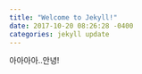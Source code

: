 ```yaml
---
title: "Welcome to Jekyll!"
date: 2017-10-20 08:26:28 -0400
categories: jekyll update
---
```


아아아아..안녕!

